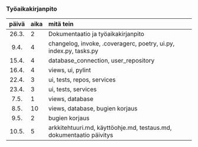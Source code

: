 ### Työaikakirjanpito

| päivä | aika | mitä tein  |
| :----:|:-----| :-----|
| 26.3. |  2   | Dokumentaatio ja työaikakirjanpito |
| 9.4.  |  4   | changelog, invoke, .coveragerc, poetry, ui.py, index.py, tasks.py|
| 15.4. |  4   | database_connection, user_repository|
| 16.4. |  4   | views, ui, pylint|
| 22.4. |  3   | ui, tests, repos, services |
| 23.4. |  3   | ui, tests, services |
| 7.5.  |  1   | views, database |
| 8.5.  |  10  | views, database, bugien korjaus |
| 9.5.  |  2   | bugien korjaus |
| 10.5. |  5   | arkkitehtuuri.md, käyttöohje.md, testaus.md, dokumentaatio päivitys |
